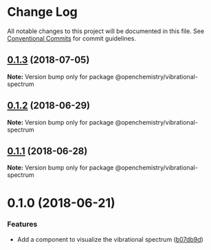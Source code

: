 # Change Log

All notable changes to this project will be documented in this file.
See [Conventional Commits](https://conventionalcommits.org) for commit guidelines.

<a name="0.1.3"></a>
## [0.1.3](https://github.com/OpenChemistry/oc-web-components/compare/@openchemistry/vibrational-spectrum@0.1.2...@openchemistry/vibrational-spectrum@0.1.3) (2018-07-05)




**Note:** Version bump only for package @openchemistry/vibrational-spectrum

<a name="0.1.2"></a>
## [0.1.2](https://github.com/OpenChemistry/oc-web-components/compare/@openchemistry/vibrational-spectrum@0.1.1...@openchemistry/vibrational-spectrum@0.1.2) (2018-06-29)




**Note:** Version bump only for package @openchemistry/vibrational-spectrum

<a name="0.1.1"></a>
## [0.1.1](https://github.com/OpenChemistry/oc-web-components/compare/@openchemistry/vibrational-spectrum@0.1.0...@openchemistry/vibrational-spectrum@0.1.1) (2018-06-28)




**Note:** Version bump only for package @openchemistry/vibrational-spectrum

<a name="0.1.0"></a>
# 0.1.0 (2018-06-21)


### Features

* Add a component to visualize the vibrational spectrum ([b07db9d](https://github.com/ionic-team/stencil-component-starter/commit/b07db9d))
